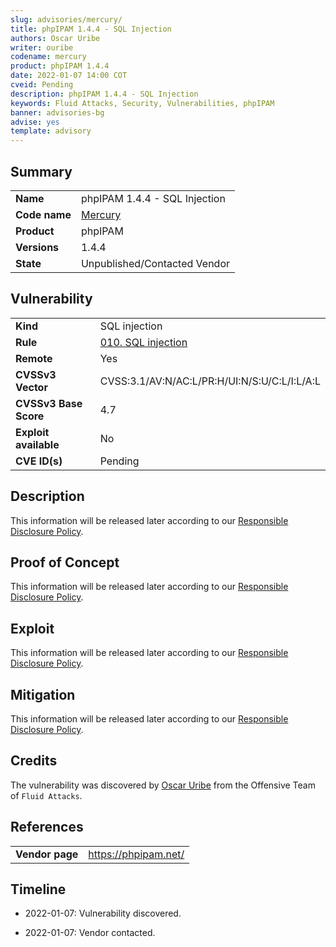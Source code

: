 ```yaml
---
slug: advisories/mercury/
title: phpIPAM 1.4.4 - SQL Injection
authors: Oscar Uribe
writer: ouribe
codename: mercury
product: phpIPAM 1.4.4
date: 2022-01-07 14:00 COT
cveid: Pending
description: phpIPAM 1.4.4 - SQL Injection
keywords: Fluid Attacks, Security, Vulnerabilities, phpIPAM
banner: advisories-bg
advise: yes
template: advisory
---
```


## Summary

|                    |                                                          |
|--------------------|----------------------------------------------------------|
| **Name**           | phpIPAM 1.4.4 - SQL Injection                            |
| **Code name**      | [Mercury](https://en.wikipedia.org/wiki/Freddie_Mercury)|
| **Product**        | phpIPAM                                                  |
| **Versions**       | 1.4.4                                                    |
| **State**          | Unpublished/Contacted Vendor                             |

## Vulnerability

|                       |                                                                  |
|-----------------------|------------------------------------------------------------------|
| **Kind**              | SQL injection                                                    |
| **Rule**              | [010. SQL injection](https://docs.fluidattacks.com/criteria/vulnerabilities/146)   |
| **Remote**            | Yes                                                              |
| **CVSSv3 Vector**     | CVSS:3.1/AV:N/AC:L/PR:H/UI:N/S:U/C:L/I:L/A:L                     |
| **CVSSv3 Base Score** | 4.7                                                              |
| **Exploit available** | No                                                               |
| **CVE ID(s)**         | Pending                                                          |

## Description

This information will be released later according to our
[Responsible Disclosure Policy](https://fluidattacks.com/advisories/policy/).

## Proof of Concept

This information will be released later according to our
[Responsible Disclosure Policy](https://fluidattacks.com/advisories/policy/).

## Exploit

This information will be released later according to our
[Responsible Disclosure Policy](https://fluidattacks.com/advisories/policy/).

## Mitigation

This information will be released later according to our
[Responsible Disclosure Policy](https://fluidattacks.com/advisories/policy/).

## Credits

The vulnerability was discovered by [Oscar
Uribe](https://co.linkedin.com/in/oscar-uribe-londo%C3%B1o-0b6534155) from the Offensive
Team of  `Fluid Attacks`.

## References

|                     |                                                                 |
|---------------------|-----------------------------------------------------------------|
| **Vendor page**     | <https://phpipam.net/>                                          |

## Timeline

- 2022-01-07: Vulnerability discovered.

- 2022-01-07: Vendor contacted.
